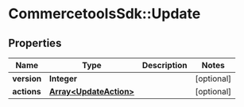 # CommercetoolsSdk::Update

## Properties
Name | Type | Description | Notes
------------ | ------------- | ------------- | -------------
**version** | **Integer** |  | [optional] 
**actions** | [**Array&lt;UpdateAction&gt;**](UpdateAction.md) |  | [optional] 

